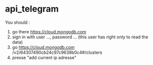 # api_telegram

You should :
1) go there https://cloud.mongodb.com
2) sign in with user ..., password ... (this user has right only to read the data)
3) go https://cloud.mongodb.com /v2/64307490cb24c97c9638b0c4#/clusters 
4) presse "add current ip adresse"
